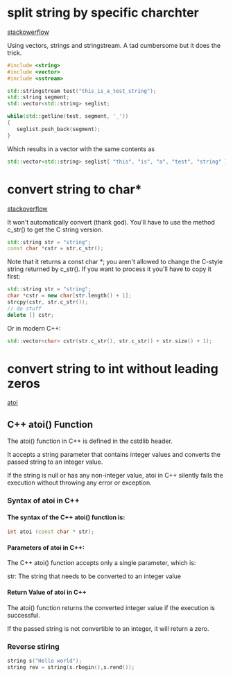 # split string by specific charchter

[stackowerflow](https://stackoverflow.com/questions/10058606/splitting-a-string-by-a-character)

Using vectors, strings and stringstream. A tad cumbersome but it does the trick.
``` c++
#include <string>
#include <vector>
#include <sstream>

std::stringstream test("this_is_a_test_string");
std::string segment;
std::vector<std::string> seglist;

while(std::getline(test, segment, '_'))
{
   seglist.push_back(segment);
}
```
Which results in a vector with the same contents as

``` c++
std::vector<std::string> seglist{ "this", "is", "a", "test", "string" };
```

# convert string to char*

[stackoverflow](https://stackoverflow.com/questions/7352099/stdstring-to-char)

It won't automatically convert (thank god). You'll have to use the method c_str() to get the C string version.
``` c++ 
std::string str = "string";
const char *cstr = str.c_str();
```

Note that it returns a const char *; you aren't allowed to change the C-style string returned by c_str(). If you want to process it you'll have to copy it first:
``` c++
std::string str = "string";
char *cstr = new char[str.length() + 1];
strcpy(cstr, str.c_str());
// do stuff
delete [] cstr;
```
Or in modern C++:
``` c++
std::vector<char> cstr(str.c_str(), str.c_str() + str.size() + 1);
```
  
# convert string to int without leading zeros

[atoi](https://www.simplilearn.com/tutorials/cpp-tutorial/atoi-in-cpp)

## C++ atoi() Function

The atoi() function in C++ is defined in the cstdlib header. 

It accepts a string parameter that contains integer values and converts the passed string to an integer value. 

If the string is null or has any non-integer value, atoi in C++ silently fails the execution without throwing any error or exception.

### Syntax of atoi in C++
#### The syntax of the C++ atoi() function is:
``` c++
int atoi (const char * str);
```

#### Parameters of atoi in C++:
The C++ atoi() function accepts only a single parameter, which is:

str: The string that needs to be converted to an integer value


#### Return Value of atoi in C++

The atoi() function returns the converted integer value if the execution is successful. 

If the passed string is not convertible to an integer, it will return a zero.


### Reverse stiring 
``` c++
string s("Hello world");
string rev = string(s.rbegin(),s.rend());
```
